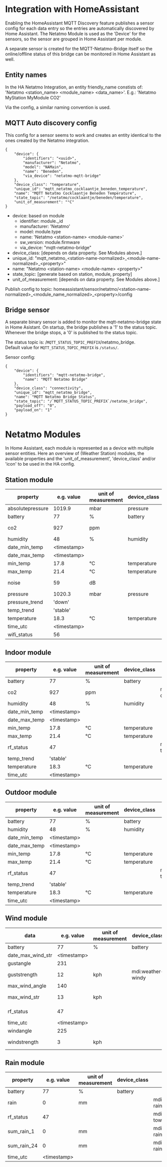 # Integration with HomeAssistant

Enabling the HomeAssistant MQTT Discovery feature publishes a sensor config
for each data entry so the entries are automatically discovered by Home Assistant.
The Netatmo Module is used as the 'Device' for the sensors, so the sensor are grouped in Home Assistant per module.

A separate sensor is created for the MQTT-Netatmo-Bridge itself so the online/offline status of this bridge can be monitored in Home Assistant as well.

## Entity names

In the HA Netatmo Integration, an entity friendly_name constists of: 'Netatmo <station_name> <module_name> <data_name>'.
E.g.: 'Netatmo MyStation MyModule CO2'

Via the config, a similar naming convention is used.

## MQTT Auto discovery config

This config for a sensor seems to work and creates an entity identical to the ones created by the Netatmo integration.

```
{
	"device": {
		"identifiers": "<uuid>",
		"manufacturer": "Netatmo",
		"model": "NAMain",
		"name": "Beneden",
		"via_device": "netatmo-mqtt-bridge"
	},
	"device_class": "temperature",
	"unique_id": "mqtt_netatmo_cocklaantje_beneden_temperature",
	"name": "MQTT Netatmo Cocklaantje Beneden Temperature",
	"state_topic": "/netatmo/cocklaantje/beneden/temperature",
	"unit_of_measurement": "°C"
}
```

- device: based on module
    - identifier: module._id
    - manufacturer: 'Netatmo'
    - model: module.type
    - name: 'Netatmo \<station-name> \<module-name>'
	- sw_version: module.firmware
    - via_device: "mqtt-netatmo-bridge"
- device_class: [depends on data property. See Modules above.]
- unique_id: "mqtt_netatmo_\<station-name-normalized>\_\<module-name-normalized>\_\<property>"
- name: "Netatmo \<station-name> \<module-name> \<property>"
- state_topic: [generate based on station, module, property]
- unit_of_measurement: [depends on data property. See Modules above.]

Publish config to topic:
    homeassistant/sensor/netatmo/\<station-name-normalized>\_\<module_name_normalized>\_\<property>/config

## Bridge sensor

A separate binary sensor is added to monitor the mqtt-netatmo-bridge state in Home Asistant.
On startup, the bridge publishes a '1' to the status topic.
Whenever the bridge stops, a '0' is published to the status topic.

The status topic is: /`MQTT_STATUS_TOPIC_PREFIX`/netatmo_bridge.  
Default value for `MQTT_STATUS_TOPIC_PREFIX` is `/status/`.

Sensor config:
```
{
	"device": {
		"identifiers": "mqtt-netatmo-bridge",
		"name": "MQTT Netatmo Bridge"
	},
	"device_class": "connectivity",
	"unique_id": "mqtt_netatmo_bridge",
	"name": "MQTT Netatmo Bridge Status",
	"state_topic": "/`MQTT_STATUS_TOPIC_PREFIX`/netatmo_bridge",
	"payload_off": "0",
	"payload_on": "1"
}
```

# Netatmo Modules

In Home Assistant, each module is represented as a device with multiple sensor entities.
Here an overview of (Weather Station) modules, the available properties and the 'unit_of_measurement', 'device_class' and/or 'icon' to be used in the HA config.

## Station module

| property | e.g. value | unit of measurement | device_class | icon |
|----------|---|---------------------|--------------|------|
| absolutepressure | 1019.9 | mbar | pressure | |
| battery  | 77 | %                   | battery      | |
| co2      | 927 | ppm                 |              | mdi:molecule-co2 |
| humidity | 48 | %                   | humidity     | |
| date_min_temp | \<timestamp> | | | |
| date_max_temp | \<timestamp> | | | |
| min_temp | 17.8 | °C               | temperature | |
| max_temp | 21.4 | °C               | temperature | |
| noise | 59 | dB | | mdi:volume-high |
| pressure | 1020.3 | mbar | pressure  | |
| pressure_trend | 'down' | | | |
| temp_trend | 'stable' | | | |
| temperature | 18.3 |  °C               | temperature | |
| time_utc | \<timestamp> | | | |
| wifi_status | 56 | | | mdi:wifi |

## Indoor module

| property | e.g. value | unit of measurement | device_class | icon |
|----------|---|---------------------|--------------|------|
| battery  | 77 | %                   | battery      | |
| co2      | 927 | ppm                 |              | mdi:molecule-co2 |
| humidity | 48 | %                   | humidity     | |
| date_min_temp | \<timestamp> | | | |
| date_max_temp | \<timestamp> | | | |
| min_temp | 17.8 | °C               | temperature | |
| max_temp | 21.4 | °C               | temperature | |
| rf_status | 47 | | | mdi:radio-tower |
| temp_trend | 'stable' | | | |
| temperature | 18.3 |  °C               | temperature | |
| time_utc | \<timestamp> | | | |

## Outdoor module

| property | e.g. value | unit of measurement | device_class | icon |
|----------|---|---------------------|--------------|------|
| battery  | 77 | %                   | battery      | |
| humidity | 48 | %                   | humidity     | |
| date_min_temp | \<timestamp> | | | |
| date_max_temp | \<timestamp> | | | |
| min_temp | 17.8 | °C               | temperature | |
| max_temp | 21.4 | °C               | temperature | |
| rf_status | 47 | | | mdi:radio-tower |
| temp_trend | 'stable' | | | |
| temperature | 18.3 |  °C               | temperature | |
| time_utc | \<timestamp> | | | |

## Wind module

| data     | e.g. value | unit of measurement | device_class | icon |
|----------|---|---------------------|--------------|------|
| battery  | 77 | %                   | battery      | |
| date_max_wind_str | \<timestamp> | | | |
| gustangle | 231 | | |
| guststrength | 12 | kph | mdi:weather-windy |
| max_wind_angle | 140 | | |
| max_wind_str | 13 | kph | | mdi:weather-windy | 
| rf_status | 47 | | | mdi:radio-tower |
| time_utc | \<timestamp> | | | |
| windangle | 225 | | |
| windstrength | 3 | kph | | mdi:weather-windy |

## Rain module

| property | e.g. value | unit of measurement | device_class | icon |
|----------|---|---------------------|--------------|------|
| battery  | 77 | %                   | battery      | |
| rain | 0 | mm | | mdi:weather-rainy |
| rf_status | 47 | | | mdi:radio-tower |
| sum_rain_1 | 0 | mm | | mdi:weather-rainy |
| sum_rain_24 | 0 | mm | | mdi:weather-rainy |
| time_utc | \<timestamp> | | | |

